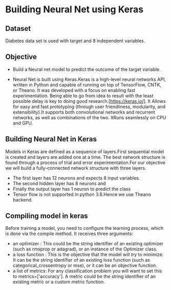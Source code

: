 # Building Neural Net using Keras

## Dataset

Diabetes data set is used with target and 8 independent variables.

## Objective

- Build a Neural net model to predict the outcome of the target variable.

- Neural Net is built using Keras.Keras is a high-level neural networks API, written in Python and capable of running on top of TensorFlow, CNTK, or Theano. It was developed with a focus on enabling fast experimentation. Being able to go from idea to result with the least possible delay is key to doing good research.[https://keras.io/]. It Allows for easy and fast prototyping (through user friendliness, modularity, and extensibility).It supports both convolutional networks and recurrent networks, as well as combinations of the two. ItRuns seamlessly on CPU and GPU.

## Building Neural Net in Keras

Models in Keras are defined as a sequence of layers.First sequential model is created and layers are added one at a time. The best network structure is found through a process of trial and error experimentation.For our objective we will build a fully-connected network structure with three layers.
- The first layer has 12 neurons and expects 8 input variables. 
- The second hidden layer has 8 neurons and 
- Finally the output layer has 1 neuron to predict the class
- Tensor flow is not supported in python 3.6.Hence we use Theano backend.

## Compiling model in keras

Before training a model, you need to configure the learning process, which is done via the compile method. It receives three arguments:
- an optimizer     : This could be the string identifier of an existing optimizer (such as rmsprop or adagrad), 
                   or an instance of the Optimizer class.
- a loss function  : This is the objective that the model will try to minimize. It can be the string identifier 
                   of an existing loss function (such as categorical_crossentropy or mse), or 
                   it can be an objective function.
- a list of metrics: For any classification problem you will want to set this to metrics=['accuracy']. 
                   A metric could be the string identifier of an existing metric or a custom metric function.


